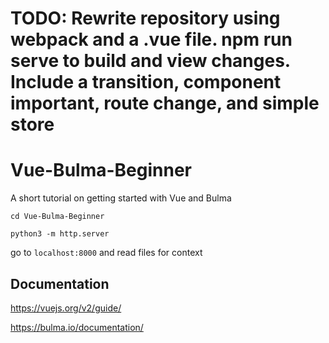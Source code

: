 # TODO: Rewrite repository using webpack and a .vue file. npm run serve to build and view changes. Include a transition, component important, route change, and simple store

# Vue-Bulma-Beginner
A short tutorial on getting started with Vue and Bulma

`cd Vue-Bulma-Beginner`

`python3 -m http.server`

go to `localhost:8000` and read files for context

## Documentation
https://vuejs.org/v2/guide/

https://bulma.io/documentation/
